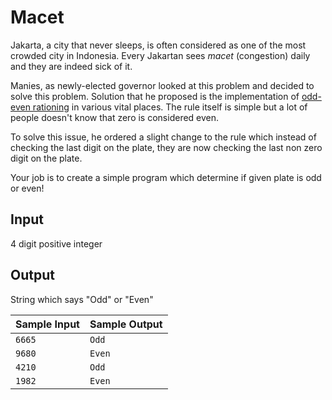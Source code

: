 # Macet

Jakarta, a city that never sleeps, is often considered as one of the most crowded city in Indonesia. Every Jakartan sees _macet_ (congestion) daily and they are indeed sick of it.

Manies, as newly-elected governor looked at this problem and decided to solve this problem. Solution that he proposed is the implementation of [odd-even rationing](https://en.wikipedia.org/wiki/Odd%E2%80%93even_rationing) in various vital places. The rule itself is simple but a lot of people doesn't know that zero is considered even.

To solve this issue, he ordered a slight change to the rule which instead of checking the last digit on the plate, they are now checking the last non zero digit on the plate.

Your job is to create a simple program which determine if given plate is odd or even!

## Input

4 digit positive integer

## Output

String which says "Odd" or "Even"

| Sample Input | Sample Output |
| ------------ | ------------- |
| `6665`       | `Odd`         |
| `9680`       | `Even`        |
| `4210`       | `Odd`         |
| `1982`       | `Even`        |
